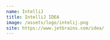 ```yaml
---
name: IntelliJ
title: IntelliJ IDEA
image: /assets/logo/intelij.png
site: https://www.jetbrains.com/idea/
---
```

